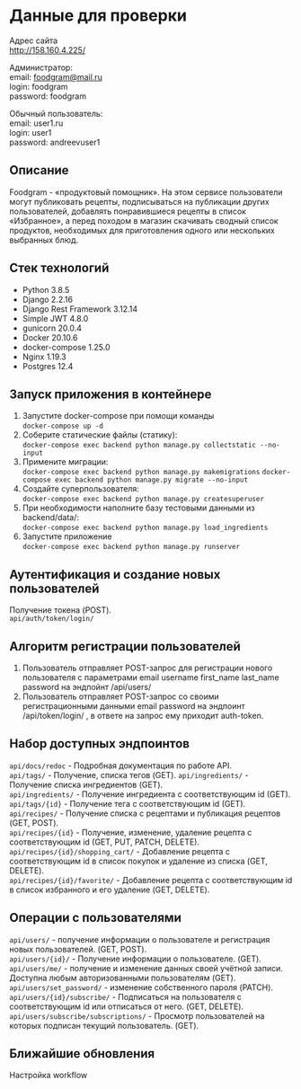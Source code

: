 # Данные для проверки

Адрес сайта  
<http://158.160.4.225/>

Администратор:  
email: foodgram@mail.ru  
login: foodgram  
password: foodgram  

Обычный пользователь:  
email: user1.ru  
login: user1  
password: andreevuser1  

## Описание

Foodgram - «продуктовый помощник». На этом сервисе пользователи могут публиковать рецепты, подписываться на публикации других пользователей, добавлять понравившиеся рецепты в список «Избранное», а перед походом в магазин скачивать сводный список продуктов, необходимых для приготовления одного или нескольких выбранных блюд.

## Стек технологий

* Python 3.8.5
* Django 2.2.16
* Django Rest Framework 3.12.14
* Simple JWT 4.8.0
* gunicorn 20.0.4
* Docker 20.10.6
* docker-compose 1.25.0
* Nginx 1.19.3
* Postgres 12.4

## Запуск приложения в контейнере

1. Запустите docker-compose при помощи команды  
`docker-compose up -d`
2. Соберите статические файлы (статику):  
`docker-compose exec backend python manage.py collectstatic --no-input`
3. Примените миграции:  
`docker-compose exec backend python manage.py makemigrations`
`docker-compose exec backend python manage.py migrate --no-input`
4. Создайте суперпользователя:  
`docker-compose exec backend python manage.py createsuperuser`
5. При необходимости наполните базу тестовыми данными из backend/data/:  
`docker-compose exec backend python manage.py load_ingredients`
6. Запустите приложение  
`docker-compose exec backend python manage.py runserver`

## Аутентификация и создание новых пользователей  

Получение токена (POST).  
`api/auth/token/login/`

## Алгоритм регистрации пользователей

1. Пользователь отправляет POST-запрос для регистрации нового пользователя с параметрами email username first_name last_name password на эндпойнт /api/users/
2. Пользователь отправляет POST-запрос со своими регистрационными данными email password на эндпоинт /api/token/login/ , в ответе на запрос ему приходит auth-token.

## Набор доступных эндпоинтов

 `api/docs/redoc` - Подробная документация по работе API.  
 `api/tags/` - Получение, списка тегов (GET).
 `api/ingredients/` - Получение списка ингредиентов (GET).  
 `api/ingredients/` - Получение ингредиента с соответствующим id (GET).  
 `api/tags/{id}` - Получение тега с соответствующим id (GET).  
 `api/recipes/` - Получение списка с рецептами и публикация рецептов (GET, POST).  
 `api/recipes/{id}` - Получение, изменение, удаление рецепта с соответствующим id (GET, PUT, PATCH, DELETE).  
 `api/recipes/{id}/shopping_cart/` - Добавление рецепта с соответствующим id в список покупок и удаление из списка (GET, DELETE).  
 `api/recipes/{id}/favorite/` - Добавление рецепта с соответствующим id в список избранного и его удаление (GET, DELETE).  

## Операции с пользователями

 `api/users/` - получение информации о пользователе и регистрация новых пользователей. (GET, POST).  
 `api/users/{id}/` - Получение информации о пользователе. (GET).  
 `api/users/me/` - получение и изменение данных своей учётной записи. Доступна любым авторизованными пользователям (GET).  
 `api/users/set_password/` - изменение собственного пароля (PATCH).  
 `api/users/{id}/subscribe/` - Подписаться на пользователя с соответствующим id или отписаться от него. (GET, DELETE).  
 `api/users/subscribe/subscriptions/` - Просмотр пользователей на которых подписан текущий пользователь. (GET).  

## Ближайшие обновления

Hастройка workflow

